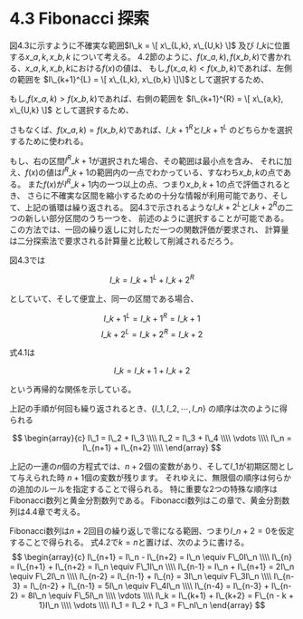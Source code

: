# 4.3 Fibonacci 探索
図4.3に示すように不確実な範囲$I\_k = \[ x\_{L,k}, x\_{U,k} \]$ 及び 
$I\_k$に位置する$x\_{a,k}, x\_{b,k}$ について考える。
4.2節のように、$f(x\_{a,k}), f(x\_{b,k})$で書かれる、$x\_{a,k}, x\_{b,k}$における$f(x)$の値は、
もし,$f(x\_{a,k}) < f(x\_b,k)$であれば、左側の範囲を
$I\_{k+1}^{L} = \[ x\_{L,k}, x\_{b,k} \]\]$として選択するため、

もし,$f(x\_{a,k}) > f(x\_b,k)$であれば、右側の範囲を
$I\_{k+1}^{R} = \[ x\_{a,k}, x\_{U,k} \]$ として選択するため、

さもなくば、$f(x\_a, k) = f(x\_b, k)$であれば、$I\_{k+1}^R$と$I\_{k+1}^L$
のどちらかを選択するために使われる。

もし、右の区間$I^R\_{k+1}$が選択された場合、その範囲は最小点を含み、
それに加え、$f(x)$の値は$I^R\_{k+1}$の範囲内の一点でわかっている、すなわち$x\_{b,k}$の点である。
また$f(x)$が$I^R\_{k+1}$内の一つ以上の点、つまり$x\_{b, k+1}$の点で評価されるとき、
さらに不確実な区間を縮小するための十分な情報が利用可能であり、そして、上記の循環は繰り返される。
図4.3で示されるような$I\_{k+2}^L$と$I\_{k+2}^R$の二つの新しい部分区間のうち一つを、
前述のように選択することが可能である。
この方法では、一回の繰り返しに対しただ一つの関数評価が要求され、
計算量は二分探索法で要求される計算量と比較して削減されるだろう。

図4.3では

$$I\_k = I\_{k+1}^L + I\_{k+2}^R \tag{4.1}$$

としていて、そして便宜上、同一の区間である場合、

$$I\_{k+1}^L = I\_{k+1}^R = I\_{k+1}$$
$$I\_{k+2}^L = I\_{k+2}^R = I\_{k+2}$$

式$4.1$は

$$I\_k = I\_{k+1} + I\_{k+2} \tag{4.2}$$

という再帰的な関係を示している。

上記の手順が何回も繰り返されるとき、$\{ I\_1, I\_2, \cdots , I\_n \}$ の順序は次のように得られる

$$
\begin{array}{c}
  I\_1 = I\_2 + I\_3 \\\\
  I\_2 = I\_3 + I\_4 \\\\
  \vdots \\\\
  I\_n = I\_{n+1} + I\_{n+2} \\\\
\end{array}
$$

上記の一連の$n$個の方程式では、$n + 2$個の変数があり、そして$I\_1$が初期区間として与えられた時
$n + 1$個の変数が残ります。
それゆえに、無限個の順序は何らかの追加のルールを指定することで得られる。
特に重要な2つの特殊な順序はFibonacci数列と黄金分割数列である。
Fibonacci数列はこの章で、黄金分割数列は4.4章で考える。

Fibonacci数列は$n+2$回目の繰り返しで零になる範囲、つまり$I\_{n+2} = 0$を仮定することで得られる。
式$4.2$で$k = n$と置けば、次のように書ける。
$$
\begin{array}{c}
I\_{n+1} = I\_n - I\_{n+2} = I\_n \equiv F\_0I\_n \\\\
I\_{n} = I\_{n+1} + I\_{n+2} = I\_n \equiv F\_1I\_n \\\\
I\_{n-1} = I\_n + I\_{n+1} = 2I\_n \equiv F\_2I\_n \\\\
I\_{n-2} = I\_{n-1} + I\_{n} = 3I\_n \equiv F\_3I\_n \\\\
I\_{n-3} = I\_{n-2} + I\_{n-1} = 5I\_n \equiv F\_4I\_n \\\\
I\_{n-4} = I\_{n-3} + I\_{n-2} = 8I\_n \equiv F\_5I\_n \\\\
\vdots \\\\
I\_k = I\_{k+1} + I\_{k+2} = F\_{n - k + 1}I\_n \\\\
\vdots \\\\
I\_1 = I\_2 + I\_3 = F\_nI\_n
\end{array}
$$


